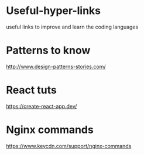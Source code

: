 # Useful-hyper-links
useful links to improve and learn the coding languages

# Patterns to know
http://www.design-patterns-stories.com/

# React tuts
https://create-react-app.dev/

# Nginx commands
https://www.keycdn.com/support/nginx-commands
